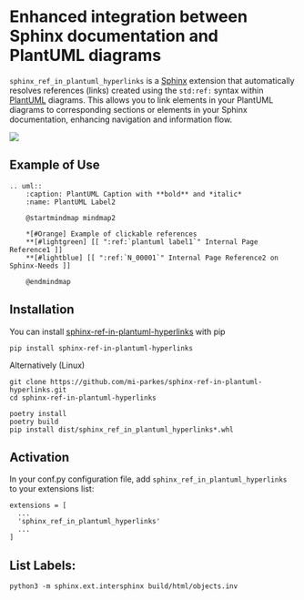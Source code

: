 # Enhanced integration between Sphinx documentation and PlantUML diagrams

`sphinx_ref_in_plantuml_hyperlinks` is a [Sphinx](https://www.sphinx-doc.org/en/master/index.html) extension that automatically resolves references (links) created using the `std:ref:` syntax within [PlantUML](https://plantuml.com) diagrams. This allows you to link elements in your PlantUML diagrams to corresponding sections or elements in your Sphinx documentation, enhancing navigation and information flow.

![](https://mi-parkes.github.io/sphinx-ref-in-plantuml-hyperlinks/_images/refInPlantuml.png)

## Example of Use

    .. uml::
        :caption: PlantUML Caption with **bold** and *italic*
        :name: PlantUML Label2
    
        @startmindmap mindmap2
    
        *[#Orange] Example of clickable references
        **[#lightgreen] [[ ":ref:`plantuml label1`" Internal Page Reference1 ]]
        **[#lightblue] [[ ":ref:`N_00001`" Internal Page Reference2 on Sphinx-Needs ]]

        @endmindmap

## Installation

You can install [sphinx-ref-in-plantuml-hyperlinks](https://pypi.org/project/sphinx-ref-in-plantuml-hyperlinks/) with pip

```
pip install sphinx-ref-in-plantuml-hyperlinks
```

Alternatively (Linux)

    git clone https://github.com/mi-parkes/sphinx-ref-in-plantuml-hyperlinks.git
    cd sphinx-ref-in-plantuml-hyperlinks

    poetry install
    poetry build
    pip install dist/sphinx_ref_in_plantuml_hyperlinks*.whl

## Activation

In your conf.py configuration file, add `sphinx_ref_in_plantuml_hyperlinks` to your extensions list:

    extensions = [
      ...
      'sphinx_ref_in_plantuml_hyperlinks'
      ...
    ]

## List Labels:

    python3 -m sphinx.ext.intersphinx build/html/objects.inv
